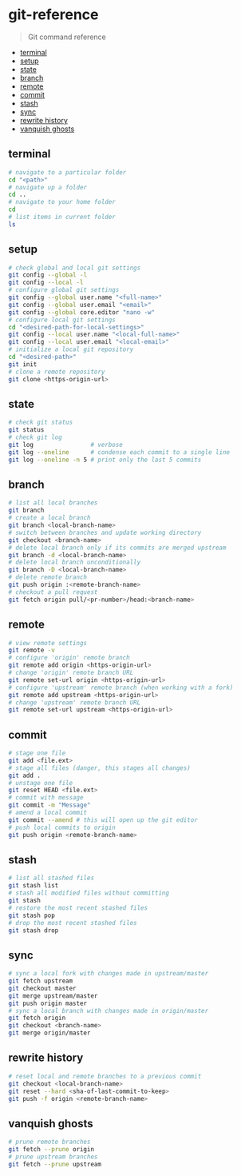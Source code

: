 # git-reference

> Git command reference

- [terminal](#terminal)
- [setup](#setup)
- [state](#state)
- [branch](#branch)
- [remote](#remote)
- [commit](#commit)
- [stash](#stash)
- [sync](#sync)
- [rewrite history](#rewrite-history)
- [vanquish ghosts](#vanquish-ghosts)

## terminal
```bash
# navigate to a particular folder
cd "<path>"
# navigate up a folder
cd ..
# navigate to your home folder
cd
# list items in current folder
ls
```

## setup
```bash
# check global and local git settings
git config --global -l
git config --local -l
# configure global git settings
git config --global user.name "<full-name>"
git config --global user.email "<email>"
git config --global core.editor "nano -w"
# configure local git settings
cd "<desired-path-for-local-settings>"
git config --local user.name "<local-full-name>"
git config --local user.email "<local-email>"
# initialize a local git repository
cd "<desired-path>"
git init
# clone a remote repository
git clone <https-origin-url>
```

## state
```bash
# check git status
git status
# check git log
git log                # verbose
git log --oneline      # condense each commit to a single line
git log --oneline -n 5 # print only the last 5 commits
```

## branch
```bash
# list all local branches
git branch
# create a local branch
git branch <local-branch-name>
# switch between branches and update working directory
git checkout <branch-name>
# delete local branch only if its commits are merged upstream
git branch -d <local-branch-name>
# delete local branch unconditionally
git branch -D <local-branch-name>
# delete remote branch
git push origin :<remote-branch-name>
# checkout a pull request
git fetch origin pull/<pr-number>/head:<branch-name>
```

## remote
```bash
# view remote settings
git remote -v
# configure 'origin' remote branch
git remote add origin <https-origin-url>
# change 'origin' remote branch URL
git remote set-url origin <https-origin-url>
# configure 'upstream' remote branch (when working with a fork)
git remote add upstream <https-origin-url>
# change 'upstream' remote branch URL
git remote set-url upstream <https-origin-url>
```

## commit
```bash
# stage one file
git add <file.ext>
# stage all files (danger, this stages all changes)
git add .
# unstage one file
git reset HEAD <file.ext>
# commit with message
git commit -m "Message"
# amend a local commit
git commit --amend # this will open up the git editor
# push local commits to origin
git push origin <remote-branch-name>
```

## stash
```bash
# list all stashed files
git stash list
# stash all modified files without committing
git stash
# restore the most recent stashed files
git stash pop
# drop the most recent stashed files
git stash drop
```

## sync
```bash
# sync a local fork with changes made in upstream/master
git fetch upstream
git checkout master
git merge upstream/master
git push origin master
# sync a local branch with changes made in origin/master
git fetch origin
git checkout <branch-name>
git merge origin/master
```

## rewrite history
```bash
# reset local and remote branches to a previous commit
git checkout <local-branch-name>
git reset --hard <sha-of-last-commit-to-keep>
git push -f origin <remote-branch-name>
```

## vanquish ghosts
```bash
# prune remote branches
git fetch --prune origin
# prune upstream branches
git fetch --prune upstream
```
